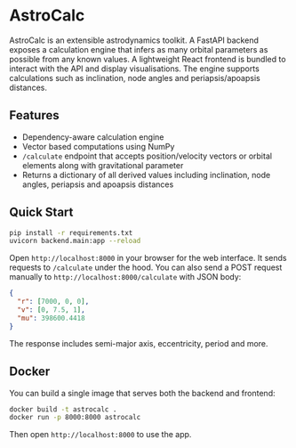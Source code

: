 # AstroCalc


AstroCalc is an extensible astrodynamics toolkit. A FastAPI backend exposes a calculation engine that infers as many orbital parameters as possible from any known values. A lightweight React frontend is bundled to interact with the API and display visualisations. The engine supports calculations such as inclination, node angles and periapsis/apoapsis distances.


## Features
- Dependency-aware calculation engine
- Vector based computations using NumPy
- `/calculate` endpoint that accepts position/velocity vectors or orbital elements along with gravitational parameter
- Returns a dictionary of all derived values including inclination, node angles, periapsis and apoapsis distances

## Quick Start
```bash
pip install -r requirements.txt
uvicorn backend.main:app --reload
```
Open `http://localhost:8000` in your browser for the web interface. It sends requests to `/calculate` under the hood. You can also send a POST request manually to `http://localhost:8000/calculate` with JSON body:
```json
{
  "r": [7000, 0, 0],
  "v": [0, 7.5, 1],
  "mu": 398600.4418
}
```
The response includes semi-major axis, eccentricity, period and more.

## Docker
You can build a single image that serves both the backend and frontend:
```bash
docker build -t astrocalc .
docker run -p 8000:8000 astrocalc
```
Then open `http://localhost:8000` to use the app.


